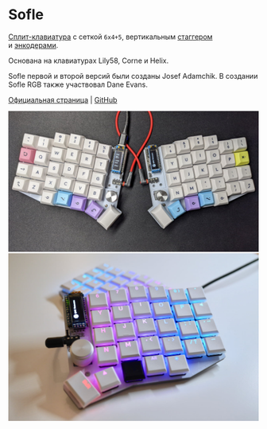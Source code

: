 # Sofle

[Сплит-клавиатура](/dictionary/split.md) с сеткой `6x4+5`, вертикальным [стаггером](/dictionary/stagger.md) и [энкодерами](/hardware/encoder.md).

Основана на клавиатурах Lily58, Corne и Helix.

Sofle первой и второй версий были созданы Josef Adamchik.
В создании Sofle RGB также участвовал Dane Evans.

[Официальная страница](https://josefadamcik.github.io/SofleKeyboard/) | [GitHub](https://github.com/josefadamcik/SofleKeyboard)

![](/assets/keyboards/sofle-01.jpg)
![](/assets/keyboards/sofle-02.jpg)
